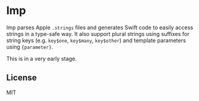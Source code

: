 Imp
===

Imp parses Apple `.strings` files and generates Swift code to easily access strings in a type-safe way. It also support plural strings using suffixes for string keys (e.g. `key$one`, `key$many`, `key$other`) and template parameters using `{parameter}`.

This is in a very early stage.



License
-------

MIT
